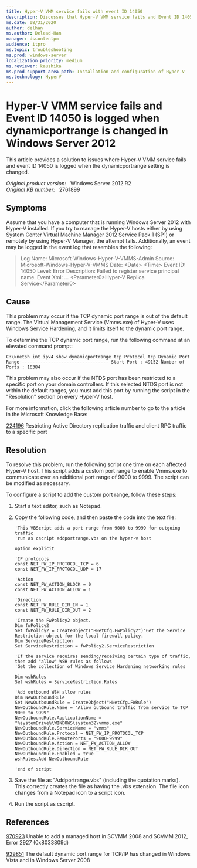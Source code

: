 ```yaml
---
title: Hyper-V VMM service fails with event ID 14050
description: Discusses that Hyper-V VMM service fails and Event ID 14050 is logged when the dynamicportrange setting is changed in Windows Server 2012. Provides a resolution.
ms.date: 08/31/2020
author: delhan
ms.author: Delead-Han
manager: dscontentpm
audience: itpro
ms.topic: troubleshooting
ms.prod: windows-server
localization_priority: medium
ms.reviewer: kaushika
ms.prod-support-area-path: Installation and configuration of Hyper-V
ms.technology: HyperV
---
```

# Hyper-V VMM service fails and Event ID 14050 is logged when dynamicportrange is changed in Windows Server 2012

This article provides a solution to issues where Hyper-V VMM service fails and event ID 14050 is logged when the dynamicportrange setting is changed.

_Original product version:_ &nbsp; Windows Server 2012 R2  
_Original KB number:_ &nbsp; 2761899

## Symptoms

Assume that you have a computer that is running Windows Server 2012 with Hyper-V installed. If you try to manage the Hyper-V hosts either by using System Center Virtual Machine Manager 2012 Service Pack 1 (SP1) or remotely by using Hyper-V Manager, the attempt fails. Additionally, an event may be logged in the event log that resembles the following:

> Log Name: Microsoft-Windows-Hyper-V-VMMS-Admin
> Source: Microsoft-Windows-Hyper-V-VMMS
> Date: \<Date> \<Time>
> Event ID: 14050
> Level: Error
> Description: Failed to register service principal name.
> Event Xml: ...
> \<Parameter0>Hyper-V Replica Service\</Parameter0>

## Cause

This problem may occur if the TCP dynamic port range is out of the default range. The Virtual Management Service (Vmms.exe) of Hyper-V uses Windows Service Hardening, and it limits itself to the dynamic port range.

To determine the TCP dynamic port range, run the following command at an elevated command prompt:

```console
C:\>netsh int ipv4 show dynamicportrange tcp Protocol tcp Dynamic Port Range --------------------------------- Start Port : 49152 Number of Ports : 16384
```

This problem may also occur if the NTDS port has been restricted to a specific port on your domain controllers. If this selected NTDS port is not within the default ranges, you must add this port by running the script in the "Resolution" section on every Hyper-V host.

For more information, click the following article number to go to the article in the Microsoft Knowledge Base:

[224196](https://support.microsoft.com/help/224196) Restricting Active Directory replication traffic and client RPC traffic to a specific port

## Resolution

To resolve this problem, run the following script one time on each affected Hyper-V host. This script adds a custom port range to enable Vmms.exe to communicate over an additional port range of 9000 to 9999. The script can be modified as necessary. 

To configure a script to add the custom port range, follow these steps:
1. Start a text editor, such as Notepad.
2. Copy the following code, and then paste the code into the text file:

    ```vbs
    'This VBScript adds a port range from 9000 to 9999 for outgoing traffic 
    'run as cscript addportrange.vbs on the hyper-v host
    
    option explicit
    
    'IP protocols
    const NET_FW_IP_PROTOCOL_TCP = 6
    const NET_FW_IP_PROTOCOL_UDP = 17
    
    'Action
    const NET_FW_ACTION_BLOCK = 0
    const NET_FW_ACTION_ALLOW = 1
    
    'Direction
    const NET_FW_RULE_DIR_IN = 1
    const NET_FW_RULE_DIR_OUT = 2
    
    'Create the FwPolicy2 object.
    Dim fwPolicy2
    Set fwPolicy2 = CreateObject("HNetCfg.FwPolicy2")'Get the Service Restriction object for the local firewall policy.
    Dim ServiceRestriction
    Set ServiceRestriction = fwPolicy2.ServiceRestriction
    
    'If the service requires sending/receiving certain type of traffic, then add "allow" WSH rules as follows
    'Get the collection of Windows Service Hardening networking rules
    
    Dim wshRules
    Set wshRules = ServiceRestriction.Rules
    
    'Add outbound WSH allow rules
    Dim NewOutboundRule
    Set NewOutboundRule = CreateObject("HNetCfg.FWRule")
    NewOutboundRule.Name = "Allow outbound traffic from service to TCP 9000 to 9999"
    NewOutboundRule.ApplicationName = "%systemDrive%\WINDOWS\system32\vmms.exe"
    NewOutboundRule.ServiceName = "vmms"
    NewOutboundRule.Protocol = NET_FW_IP_PROTOCOL_TCP
    NewOutboundRule.RemotePorts = "9000-9999"
    NewOutboundRule.Action = NET_FW_ACTION_ALLOW
    NewOutboundRule.Direction = NET_FW_RULE_DIR_OUT
    NewOutboundRule.Enabled = true
    wshRules.Add NewOutboundRule
    
    'end of script
    ```

3. Save the file as "Addportrange.vbs" (including the quotation marks). This correctly creates the file as having the .vbs extension. The file icon changes from a Notepad icon to a script icon.
4. Run the script as cscript.

## References

[970923](https://support.microsoft.com/help/970923) Unable to add a managed host in SCVMM 2008 and SCVMM 2012, Error 2927 (0x8033809d)

[929851](https://support.microsoft.com/help/929851) The default dynamic port range for TCP/IP has changed in Windows Vista and in Windows Server 2008
